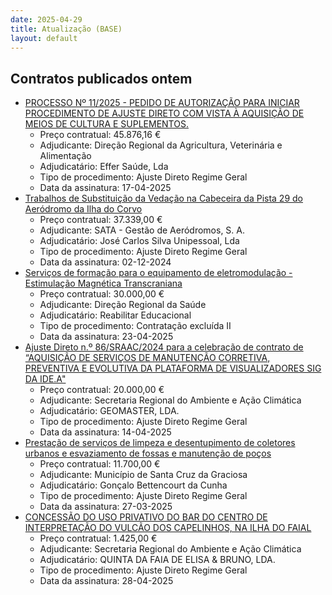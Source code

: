 ```yaml
---
date: 2025-04-29
title: Atualização (BASE)
layout: default
---
```

## Contratos publicados ontem

* [PROCESSO Nº 11/2025 - PEDIDO DE AUTORIZAÇÃO PARA INICIAR PROCEDIMENTO DE AJUSTE DIRETO COM VISTA À AQUISIÇÃO DE MEIOS DE CULTURA E SUPLEMENTOS.](https://www.base.gov.pt/Base4/pt/detalhe/?type=contratos&id=11383884)
  * Preço contratual: 45.876,16 €
  * Adjudicante: Direção Regional da Agricultura, Veterinária e Alimentação
  * Adjudicatário: Effer Saúde, Lda
  * Tipo de procedimento: Ajuste Direto Regime Geral
  * Data da assinatura: 17-04-2025
* [Trabalhos de Substituição da Vedação na Cabeceira da Pista 29 do Aeródromo da Ilha do Corvo](https://www.base.gov.pt/Base4/pt/detalhe/?type=contratos&id=11383941)
  * Preço contratual: 37.339,00 €
  * Adjudicante: SATA - Gestão de Aeródromos, S. A.
  * Adjudicatário: José Carlos Silva Unipessoal, Lda
  * Tipo de procedimento: Ajuste Direto Regime Geral
  * Data da assinatura: 02-12-2024
* [Serviços de formação para o equipamento de eletromodulação - Estimulação Magnética Transcraniana](https://www.base.gov.pt/Base4/pt/detalhe/?type=contratos&id=11383939)
  * Preço contratual: 30.000,00 €
  * Adjudicante: Direção Regional da Saúde
  * Adjudicatário: Reabilitar Educacional
  * Tipo de procedimento: Contratação excluída II
  * Data da assinatura: 23-04-2025
* [Ajuste Direto n.º 86/SRAAC/2024 para a celebração de contrato de “AQUISIÇÃO DE SERVIÇOS DE MANUTENÇÃO CORRETIVA, PREVENTIVA E EVOLUTIVA DA PLATAFORMA DE VISUALIZADORES SIG DA IDE.A"](https://www.base.gov.pt/Base4/pt/detalhe/?type=contratos&id=11384273)
  * Preço contratual: 20.000,00 €
  * Adjudicante: Secretaria Regional do Ambiente e Ação Climática
  * Adjudicatário: GEOMASTER, LDA.
  * Tipo de procedimento: Ajuste Direto Regime Geral
  * Data da assinatura: 14-04-2025
* [Prestação de serviços de limpeza e desentupimento de coletores urbanos e esvaziamento de fossas e manutenção de poços](https://www.base.gov.pt/Base4/pt/detalhe/?type=contratos&id=11384030)
  * Preço contratual: 11.700,00 €
  * Adjudicante: Município de Santa Cruz da Graciosa
  * Adjudicatário: Gonçalo Bettencourt da Cunha
  * Tipo de procedimento: Ajuste Direto Regime Geral
  * Data da assinatura: 27-03-2025
* [CONCESSÃO DO USO PRIVATIVO DO BAR DO CENTRO DE INTERPRETAÇÃO DO VULCÃO DOS CAPELINHOS, NA ILHA DO FAIAL](https://www.base.gov.pt/Base4/pt/detalhe/?type=contratos&id=11383523)
  * Preço contratual: 1.425,00 €
  * Adjudicante: Secretaria Regional do Ambiente e Ação Climática
  * Adjudicatário: QUINTA DA FAIA DE ELISA & BRUNO, LDA.
  * Tipo de procedimento: Ajuste Direto Regime Geral
  * Data da assinatura: 28-04-2025

